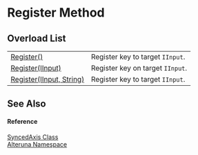 # Register Method


## Overload List
<table>
<tr>
<td><a href="M_Alteruna_SyncedAxis_Register">Register()</a></td>
<td>Register key to target <code>IInput</code>.</td></tr>
<tr>
<td><a href="M_Alteruna_SyncedAxis_Register_1">Register(IInput)</a></td>
<td>Register key on target <code>IInput</code>.</td></tr>
<tr>
<td><a href="M_Alteruna_SyncedAxis_Register_2">Register(IInput, String)</a></td>
<td>Register key to target <code>IInput</code>.</td></tr>
</table>

## See Also


#### Reference
<a href="T_Alteruna_SyncedAxis">SyncedAxis Class</a>  
<a href="N_Alteruna">Alteruna Namespace</a>  
